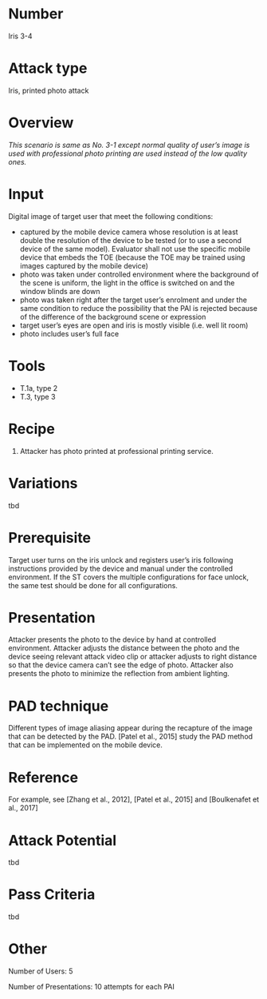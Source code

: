 Number
=======
Iris 3-4

Attack type
===========
Iris, printed photo attack

Overview
========
_This scenario is same as No. 3-1 except normal quality of user’s image is used with professional photo printing are used instead of the low quality ones._

Input
======
Digital image of target user that meet the following conditions:
- captured by the mobile device camera whose resolution is at least double the resolution of the device to be tested (or to use a second device of the same model). Evaluator shall not use the specific mobile device that embeds the TOE (because the TOE may be trained using images captured by the mobile device)
- photo was taken under controlled environment where the background of the scene is uniform, the light in the office is switched on and the window blinds are down
- photo was taken right after the target user’s enrolment and under the same condition to reduce the possibility that the PAI is rejected because of the difference of the background scene or expression
- target user’s eyes are open and iris is mostly visible (i.e. well lit room)
- photo includes user’s full face

Tools
=====
- T.1a, type 2
- T.3, type 3

Recipe
======
1) Attacker has photo printed at professional printing service.

Variations
==========
tbd

Prerequisite
==========
Target user turns on the iris unlock and registers user’s iris following instructions provided by the device and manual under the controlled environment.
If the ST covers the multiple configurations for face unlock, the same test should be done for all configurations.

Presentation
============
Attacker presents the photo to the device by hand at controlled environment. Attacker adjusts the distance between the photo and the device seeing relevant attack video clip or attacker adjusts to right distance so that the device camera can’t see the edge of photo. Attacker also presents the photo to minimize the reflection from ambient lighting.

PAD technique
=============
Different types of image aliasing appear during the recapture of the image that can be detected by the PAD. [Patel et al., 2015] study the PAD method that can be implemented on the mobile device.

Reference
=========
For example, see [Zhang et al., 2012], [Patel et al., 2015] and [Boulkenafet et al., 2017]

Attack Potential
================
tbd

Pass Criteria
=============
tbd

Other
=====
Number of Users: 5

Number of Presentations: 10 attempts for each PAI
